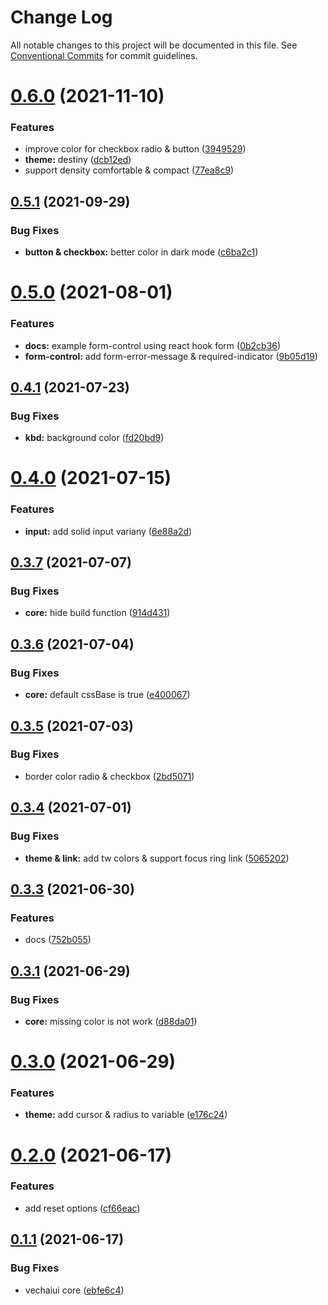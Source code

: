 # Change Log

All notable changes to this project will be documented in this file.
See [Conventional Commits](https://conventionalcommits.org) for commit guidelines.

# [0.6.0](https://github.com/vechai/vechaiui/compare/@vechaiui/core@0.5.1...@vechaiui/core@0.6.0) (2021-11-10)


### Features

* improve color for checkbox radio & button ([3949529](https://github.com/vechai/vechaiui/commit/3949529cc596328f7ee25790a9760d38c6fec8c8))
* **theme:** destiny ([dcb12ed](https://github.com/vechai/vechaiui/commit/dcb12ed6082c9dce591bfbb598d9121ef3ab0821))
* support density comfortable & compact ([77ea8c9](https://github.com/vechai/vechaiui/commit/77ea8c907dd18b1837e3788197730b1eed66fc9d))





## [0.5.1](https://github.com/vechai/vechaiui/compare/@vechaiui/core@0.5.0...@vechaiui/core@0.5.1) (2021-09-29)


### Bug Fixes

* **button & checkbox:** better color in dark mode ([c6ba2c1](https://github.com/vechai/vechaiui/commit/c6ba2c1335511ac31a527b429e08b9684f5d40ff))





# [0.5.0](https://github.com/vechai/vechaiui/compare/@vechaiui/core@0.4.1...@vechaiui/core@0.5.0) (2021-08-01)


### Features

* **docs:** example form-control using react hook form ([0b2cb36](https://github.com/vechai/vechaiui/commit/0b2cb367f4ce39f2e33dc1b26d5e234e9e1e76cd))
* **form-control:** add form-error-message & required-indicator ([9b05d19](https://github.com/vechai/vechaiui/commit/9b05d1910375e8fc9df66891e43bbd8a74f5d30c))





## [0.4.1](https://github.com/vechai/vechaiui/compare/@vechaiui/core@0.4.0...@vechaiui/core@0.4.1) (2021-07-23)


### Bug Fixes

* **kbd:** background color ([fd20bd9](https://github.com/vechai/vechaiui/commit/fd20bd9bfd34627bc8281bb13d8c39e239c9cb59))





# [0.4.0](https://github.com/vechai/vechaiui/compare/@vechaiui/core@0.3.7...@vechaiui/core@0.4.0) (2021-07-15)


### Features

* **input:** add solid input variany ([6e88a2d](https://github.com/vechai/vechaiui/commit/6e88a2d86f46580b063d8807875d1ca462d7097a))





## [0.3.7](https://github.com/vechai/vechaiui/compare/@vechaiui/core@0.3.6...@vechaiui/core@0.3.7) (2021-07-07)


### Bug Fixes

* **core:** hide build function ([914d431](https://github.com/vechai/vechaiui/commit/914d4314bd32cdab623c25f65b6bf0e86cf308bb))





## [0.3.6](https://github.com/vechai/vechaiui/compare/@vechaiui/core@0.3.5...@vechaiui/core@0.3.6) (2021-07-04)


### Bug Fixes

* **core:** default cssBase is true ([e400067](https://github.com/vechai/vechaiui/commit/e40006768edbcd6a83dab977a937efe35cae05a9))





## [0.3.5](https://github.com/vechai/vechaiui/compare/@vechaiui/core@0.3.4...@vechaiui/core@0.3.5) (2021-07-03)


### Bug Fixes

* border color radio & checkbox ([2bd5071](https://github.com/vechai/vechaiui/commit/2bd50717849440c9ff583d7b19cc808469e77ce9))





## [0.3.4](https://github.com/vechai/vechaiui/compare/@vechaiui/core@0.3.3...@vechaiui/core@0.3.4) (2021-07-01)


### Bug Fixes

* **theme & link:** add tw colors & support focus ring link ([5065202](https://github.com/vechai/vechaiui/commit/5065202c07616ad1b69e0b07f9391e395e55f409))





## [0.3.3](https://github.com/vechai/vechaiui/compare/@vechaiui/core@0.3.1...@vechaiui/core@0.3.3) (2021-06-30)


### Features

* docs ([752b055](https://github.com/vechai/vechaiui/commit/752b055c0041b8762630cd0b5eef695fcad6a887))





## [0.3.1](https://github.com/vechai/vechaiui/compare/@vechaiui/core@0.3.0...@vechaiui/core@0.3.1) (2021-06-29)


### Bug Fixes

* **core:** missing color is not work ([d88da01](https://github.com/vechai/vechaiui/commit/d88da01b52a7830b95dc13a25cd2cb23ddc8edbd))





# [0.3.0](https://github.com/vechai/vechaiui/compare/@vechaiui/core@0.2.0...@vechaiui/core@0.3.0) (2021-06-29)


### Features

* **theme:** add cursor & radius to variable ([e176c24](https://github.com/vechai/vechaiui/commit/e176c24def39299f62b6352183c174d1f3a1bc69))





# [0.2.0](https://github.com/vechai/vechaiui/compare/@vechaiui/core@0.1.1...@vechaiui/core@0.2.0) (2021-06-17)


### Features

* add reset options ([cf66eac](https://github.com/vechai/vechaiui/commit/cf66eac0e33aca2b4ca089f8239689b37e429a86))





## [0.1.1](https://github.com/vechai/vechaiui/compare/@vechaiui/core@0.1.0...@vechaiui/core@0.1.1) (2021-06-17)


### Bug Fixes

* vechaiui core ([ebfe6c4](https://github.com/vechai/vechaiui/commit/ebfe6c4e85354ceb73d38fa0c1768c2e678f257d))
